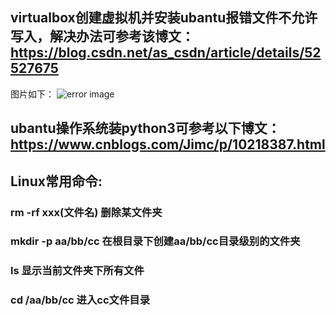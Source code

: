 ## virtualbox创建虚拟机并安装ubantu报错文件不允许写入，解决办法可参考该博文：https://blog.csdn.net/as_csdn/article/details/52527675
图片如下：
![error image](https://github.com/zuka1129/common-commands/blob/master/pictures/%E5%BE%AE%E4%BF%A1%E5%9B%BE%E7%89%87_20191122225338.jpg)


## ubantu操作系统装python3可参考以下博文：https://www.cnblogs.com/Jimc/p/10218387.html

## Linux常用命令:
### rm -rf xxx(文件名)  删除某文件夹
### mkdir -p aa/bb/cc  在根目录下创建aa/bb/cc目录级别的文件夹
### ls 显示当前文件夹下所有文件
### cd /aa/bb/cc 进入cc文件目录
